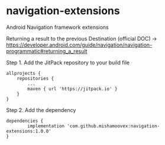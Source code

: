 # navigation-extensions

Android Navigation framework extensions

Returning a result to the previous Destination (official DOC) ->
https://developer.android.com/guide/navigation/navigation-programmatic#returning_a_result



Step 1. Add the JitPack repository to your build file

	allprojects {
		repositories {
			...
			maven { url 'https://jitpack.io' }
		}
	}
Step 2. Add the dependency

	dependencies {
	        implementation 'com.github.mishamoovex:navigation-extensions:1.0.0'
	}
